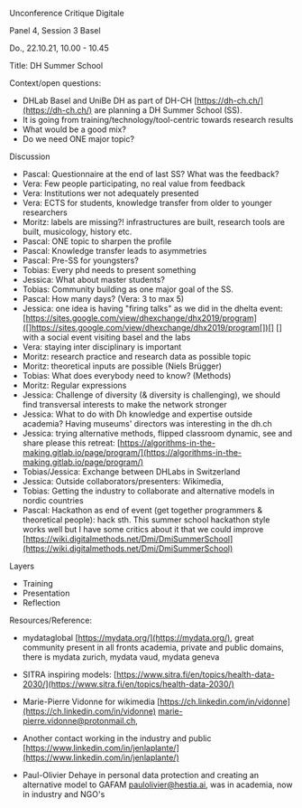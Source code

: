 
Unconference Critique Digitale

Panel 4, Session 3 Basel

Do., 22.10.21, 10.00 - 10.45



Title: DH Summer School



Context/open questions:

   * DHLab Basel and UniBe DH as part of DH-CH [https://dh-ch.ch/](https://dh-ch.ch/) are planning a DH Summer School (SS).
   * It is going from training/technology/tool-centric towards research results
   * What would be a good mix?
   * Do we need ONE major topic?


Discussion

   * Pascal: Questionnaire at the end of last SS? What was the feedback?
   * Vera: Few people participating, no real value from feedback
   * Vera: Institutions wer not adequately presented
   * Vera: ECTS for students, knowledge transfer from older to younger researchers
   * Moritz: labels are missing?! infrastructures are built, research tools are built, musicology, history etc.
   * Pascal: ONE topic to sharpen the profile
   * Pascal: Knowledge transfer leads to asymmetries
   * Pascal: Pre-SS for youngsters?
   * Tobias: Every phd needs to present something
   * Jessica: What about master students?
   * Tobias: Community building as one major goal of the SS.
   * Pascal: How many days? (Vera: 3 to max 5)
   * Jessica: one idea is having  "firing talks" as we did in the dhelta event: [https://sites.google.com/view/dhexchange/dhx2019/program]([]https://sites.google.com/view/dhexchange/dhx2019/program[])[] [] with a social event visiting basel and the labs
   * Vera: staying inter disciplinary is important
   * Moritz: research practice and research data as possible topic
   * Moritz: theoretical inputs are possible (Niels Brügger)
   * Tobias: What does everybody need to know? (Methods)
   * Moritz: Regular expressions
   * Jessica: Challenge of diversity (\& diversity is challenging), we should find transversal interests to make the network stronger
   * Jessica: What to do with Dh knowledge and expertise outside academia? Having museums' directors was interesting in the dh.ch
   * Jessica: trying alternative methods, flipped classroom dynamic, see and share please this retreat: [https://algorithms-in-the-making.gitlab.io/page/program/](https://algorithms-in-the-making.gitlab.io/page/program/)
   * Tobias/Jessica: Exchange between DHLabs in Switzerland
   * Jessica: Outside collaborators/presenters: Wikimedia, 
   * Tobias: Getting the industry to collaborate and alternative models in nordic countries
   * Pascal: Hackathon as end of event (get together programmers \& theoretical people): hack sth. This summer school hackathon style works well but I have some critics about it that we could improve [https://wiki.digitalmethods.net/Dmi/DmiSummerSchool](https://wiki.digitalmethods.net/Dmi/DmiSummerSchool)




Layers

   * Training
   * Presentation
   * Reflection


Resources/Reference:

   * mydataglobal [https://mydata.org/](https://mydata.org/), great community present in all fronts academia, private and public domains, there is mydata zurich, mydata vaud, mydata geneva
   * SITRA inspiring models: [https://www.sitra.fi/en/topics/health-data-2030/](https://www.sitra.fi/en/topics/health-data-2030/) 
   * Marie-Pierre Vidonne for wikimedia [https://ch.linkedin.com/in/vidonne](https://ch.linkedin.com/in/vidonne)  <marie-pierre.vidonne@protonmail.ch>, 
   * Another contact working in the industry and public 
[https://www.linkedin.com/in/jenlaplante/](https://www.linkedin.com/in/jenlaplante/)

   * Paul-Olivier Dehaye in personal data protection and creating an alternative model to GAFAM  <paulolivier@hestia.ai>, was in academia, now in industry and NGO's

